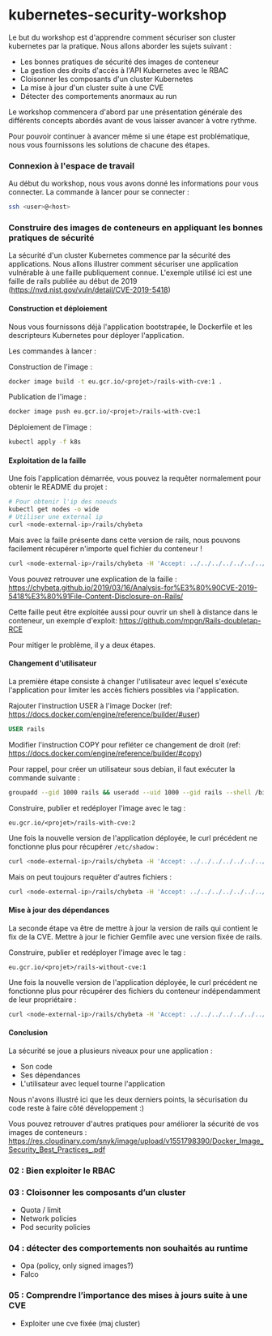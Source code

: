 # kubernetes-security-workshop

Le but du workshop est d'apprendre comment sécuriser son cluster kubernetes par la pratique. Nous allons aborder les sujets suivant :
 - Les bonnes pratiques de sécurité des images de conteneur
 - La gestion des droits d'accès à l'API Kubernetes avec le RBAC
 - Cloisonner les composants d'un cluster Kubernetes
 - La mise à jour d'un cluster suite à une CVE
 - Détecter des comportements anormaux au run

Le workshop commencera d'abord par une présentation générale des différents concepts abordés avant de vous laisser avancer à votre rythme.

Pour pouvoir continuer à avancer même si une étape est problématique, nous vous fournissons les solutions de chacune des étapes.

### Connexion à l'espace de travail

Au début du workshop, nous vous avons donné les informations pour vous connecter. La commande à lancer pour se connecter :

```bash
ssh <user>@<host>
```

### Construire des images de conteneurs en appliquant les bonnes pratiques de sécurité

La sécurité d'un cluster Kubernetes commence par la sécurité des applications. Nous allons illustrer comment sécuriser une application vulnérable à une faille publiquement connue. L'exemple utilisé ici est une faille de rails publiée au début de 2019 (https://nvd.nist.gov/vuln/detail/CVE-2019-5418)

#### Construction et déploiement

Nous vous fournissons déjà l'application bootstrapée, le Dockerfile et les descripteurs Kubernetes pour déployer l'application.

Les commandes à lancer :

Construction de l'image :
```bash
docker image build -t eu.gcr.io/<projet>/rails-with-cve:1 .
```

Publication de l'image :
```bash
docker image push eu.gcr.io/<projet>/rails-with-cve:1
```

Déploiement de l'image :
```bash
kubectl apply -f k8s
```

#### Exploitation de la faille

Une fois l'application démarrée, vous pouvez la requêter normalement pour obtenir le README du projet :

```bash
# Pour obtenir l'ip des noeuds
kubectl get nodes -o wide
# Utiliser une external ip
curl <node-external-ip>/rails/chybeta
```

Mais avec la faille présente dans cette version de rails, nous pouvons facilement récupérer n'importe quel fichier du conteneur !

```bash
curl <node-external-ip>/rails/chybeta -H 'Accept: ../../../../../../../../../../etc/shadow{{'
```

Vous pouvez retrouver une explication de la faille : https://chybeta.github.io/2019/03/16/Analysis-for%E3%80%90CVE-2019-5418%E3%80%91File-Content-Disclosure-on-Rails/

Cette faille peut être exploitée aussi pour ouvrir un shell à distance dans le conteneur, un exemple d'exploit: https://github.com/mpgn/Rails-doubletap-RCE

Pour mitiger le problème, il y a deux étapes.

#### Changement d'utilisateur

La première étape consiste à changer l'utilisateur avec lequel s'exécute l'application pour limiter les accès fichiers possibles via l'application. 

Rajouter l'instruction USER à l'image Docker (ref: https://docs.docker.com/engine/reference/builder/#user)
```Dockerfile
USER rails
```
Modifier l'instruction COPY pour refléter ce changement de droit (ref: https://docs.docker.com/engine/reference/builder/#copy)

Pour rappel, pour créer un utilisateur sous debian, il faut exécuter la commande suivante : 
```bash
groupadd --gid 1000 rails && useradd --uid 1000 --gid rails --shell /bin/bash --create-home rails
```

Construire, publier et redéployer l'image avec le tag :
```
eu.gcr.io/<projet>/rails-with-cve:2
```

Une fois la nouvelle version de l'application déployée, le curl précédent ne fonctionne plus pour récupérer `/etc/shadow` :
```bash
curl <node-external-ip>/rails/chybeta -H 'Accept: ../../../../../../../../../../etc/shadow{{'
```

Mais on peut toujours requêter d'autres fichiers :
```bash
curl <node-external-ip>/rails/chybeta -H 'Accept: ../../../../../../../../../../demo/Gemfile{{'
```

#### Mise à jour des dépendances

La seconde étape va être de mettre à jour la version de rails qui contient le fix de la CVE. Mettre à jour le fichier Gemfile avec une version fixée de rails.

Construire, publier et redéployer l'image avec le tag :
```
eu.gcr.io/<projet>/rails-without-cve:1
```

Une fois la nouvelle version de l'application déployée, le curl précédent ne fonctionne plus pour récupérer des fichiers du conteneur indépendamment de leur propriétaire :
```bash
curl <node-external-ip>/rails/chybeta -H 'Accept: ../../../../../../../../../../demo/Gemfile{{'
```

#### Conclusion

La sécurité se joue a plusieurs niveaux pour une application :
 - Son code
 - Ses dépendances
 - L'utilisateur avec lequel tourne l'application

Nous n'avons illustré ici que les deux derniers points, la sécurisation du code reste à faire côté développement :)

Vous pouvez retrouver d'autres pratiques pour améliorer la sécurité de vos images de conteneurs : https://res.cloudinary.com/snyk/image/upload/v1551798390/Docker_Image_Security_Best_Practices_.pdf

### 02 : Bien exploiter le RBAC
### 03 : Cloisonner les composants d’un cluster
 - Quota / limit
 - Network policies
 - Pod security policies

### 04 : détecter des comportements non souhaités au runtime 
 - Opa (policy, only signed images?)
 - Falco

### 05 : Comprendre l’importance des mises à jours suite à une CVE
 - Exploiter une cve fixée (maj cluster)

